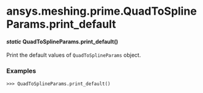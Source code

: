 # ansys.meshing.prime.QuadToSplineParams.print_default

<a id="ansys.meshing.prime.QuadToSplineParams.print_default"></a>

#### *static* QuadToSplineParams.print_default()

Print the default values of `QuadToSplineParams` object.

### Examples

```pycon
>>> QuadToSplineParams.print_default()
```

<!-- !! processed by numpydoc !! -->

